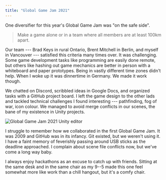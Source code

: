 ```yaml
---
title: "Global Game Jam 2021"
---
```


One diversifier for this year's Global Game Jam was "on the safe side".

> Make a game alone or in a team where all members are at least 100km apart.

Our team --- Brad Keys in rural Ontario, Brent Mitchell in Berlin, and myself in Vancouver --- satisfied this criteria many times over. It was challenging. Some game development tasks like programming are easily done remote, but others like hashing out game mechanics are better in person with a whiteboard and paper prototypes. Being in vastly different time zones didn't help. When I woke up it was dinnertime in Germany. We made it work though.

We chatted on Discord, scribbled ideas in Google Docs, and organized tasks with a GitHub project board. I left the game design to the other lads and tackled technical challenges I found interesting --- pathfinding, fog of war, icon colour. We managed to avoid merge conflicts in our scenes, the bane of my existence in Unity projects.

<img alt="Global Game Jam 2021 Unity editor" srcset="/images/ggj2021-unity.png 1x, /images/ggj2021-unity@2x.png 2x" src="/images/ggj2021-unity.png">

I struggle to remember how we collaborated in the first Global Game Jam. It was 2009 and GitHub was in its infancy. Git existed, but we weren't using it. I have a faint memory of feverishly passing around USB sticks as the deadline approached. I complain about scene file conflicts now, but we've come a long way baby.

I always enjoy hackathons as an excuse to catch up with friends. Sitting at the same desk and in the same chair as my 9--5 made this one feel somewhat more like work than a chill hangout, but it's a comfy chair.

